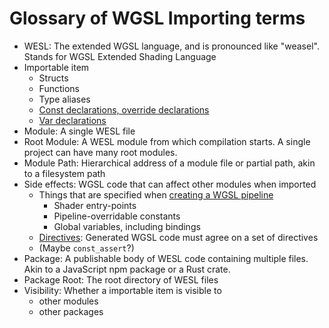 # Glossary of WGSL Importing terms

- WESL: The extended WGSL language, and is pronounced like "weasel". Stands for WGSL Extended Shading Language
- Importable item
  - Structs
  - Functions 
  - Type aliases
  - [Const declarations, override declarations](https://www.w3.org/TR/WGSL/#value-decls)
  - [Var declarations](https://www.w3.org/TR/WGSL/#var-decls) 
- Module: A single WESL file
- Root Module: A WESL module from which compilation starts. A single project can have many root modules.
- Module Path: Hierarchical address of a module file or partial path, akin to a filesystem path
- Side effects: WGSL code that can affect other modules when imported
  - Things that are specified when [creating a WGSL pipeline](https://developer.mozilla.org/en-US/docs/Web/API/GPUDevice/createRenderPipeline#fragment_object_structure)
    - Shader entry-points
    - Pipeline-overridable constants
    - Global variables, including bindings
  - [Directives](https://www.w3.org/TR/WGSL/#directives): Generated WGSL code must agree on a set of directives
  - (Maybe `const_assert`?)
- Package: A publishable body of WESL code containing multiple files. Akin to a JavaScript npm package or a Rust crate. 
- Package Root: The root directory of WESL files
- Visibility: Whether a importable item is visible to
  - other modules
  - other packages
